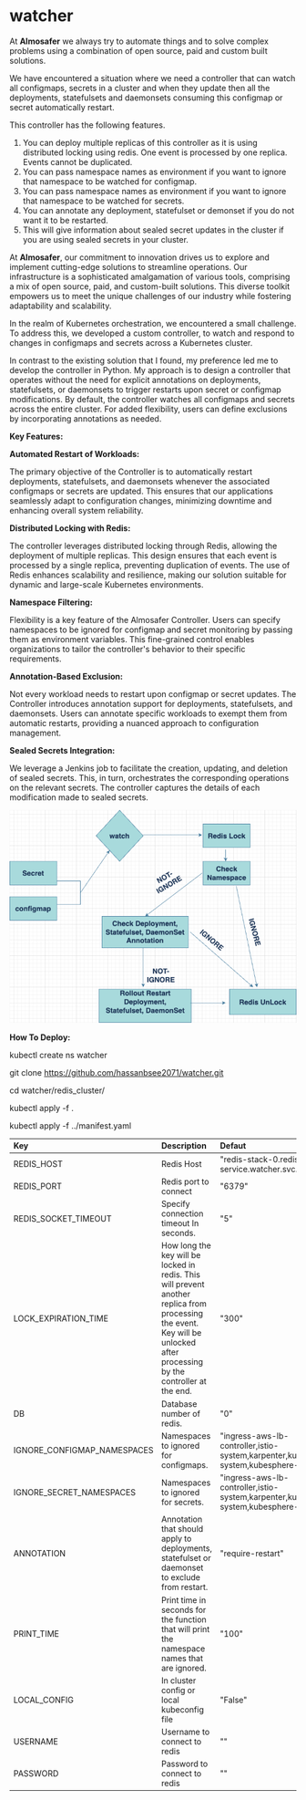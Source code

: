 # watcher
At **Almosafer** we always try to automate things and to solve complex problems using a combination of open source, paid and custom built solutions.

We have encountered a situation where we need a controller that can watch all configmaps, secrets in a cluster and when they update then all the deployments, statefulsets and daemonsets consuming this configmap or secret automatically restart. 

This controller has the following features.

1. You can deploy multiple replicas of this controller as it is using distributed locking using redis. One event is processed by one replica. Events cannot be duplicated. 
1. You can pass namespace names as environment if you want to ignore  that namespace to be watched for configmap.
1. You can pass namespace names as environment if you want to ignore  that namespace to be watched for secrets.
1. You can annotate any deployment, statefulset or demonset if you do not want it to be restarted. 
1. This will give information about sealed secret updates in the cluster if you are using sealed secrets in your cluster.


At **Almosafer**, our commitment to innovation drives us to explore and implement cutting-edge solutions to streamline operations. Our infrastructure is a sophisticated amalgamation of various tools, comprising a mix of open source, paid, and custom-built solutions. This diverse toolkit empowers us to meet the unique challenges of our industry while fostering adaptability and scalability.

In the realm of Kubernetes orchestration, we encountered a small challenge. To address this, we developed a custom controller, to watch and respond to changes in configmaps and secrets across a Kubernetes cluster.

In contrast to the existing solution that I found, my preference led me to develop the controller in Python. My approach is to design a controller that operates without the need for explicit annotations on deployments, statefulsets, or daemonsets to trigger restarts upon secret or configmap modifications. By default, the controller watches all configmaps and secrets across the entire cluster. For added flexibility, users can define exclusions by incorporating annotations as needed. 



**Key Features:**

**Automated Restart of Workloads:**

The primary objective of the Controller is to automatically restart deployments, statefulsets, and daemonsets whenever the associated configmaps or secrets are updated. This ensures that our applications seamlessly adapt to configuration changes, minimizing downtime and enhancing overall system reliability.

**Distributed Locking with Redis:**

The controller leverages distributed locking through Redis, allowing the deployment of multiple replicas. This design ensures that each event is processed by a single replica, preventing duplication of events. The use of Redis enhances scalability and resilience, making our solution suitable for dynamic and large-scale Kubernetes environments.

**Namespace Filtering:**

Flexibility is a key feature of the Almosafer Controller. Users can specify namespaces to be ignored for configmap and secret monitoring by passing them as environment variables. This fine-grained control enables organizations to tailor the controller's behavior to their specific requirements.

**Annotation-Based Exclusion:**

Not every workload needs to restart upon configmap or secret updates. The Controller introduces annotation support for deployments, statefulsets, and daemonsets. Users can annotate specific workloads to exempt them from automatic restarts, providing a nuanced approach to configuration management.

**Sealed Secrets Integration:**

We leverage a Jenkins job to facilitate the creation, updating, and deletion of sealed secrets. This, in turn, orchestrates the corresponding operations on the relevant secrets. The controller  captures the details of each modification made to sealed secrets.



![](diagram.png)


**How To Deploy:**

kubectl create ns watcher

git clone https://github.com/hassanbsee2071/watcher.git

cd watcher/redis\_cluster/

kubectl apply -f .

kubectl apply -f ../manifest.yaml


|**Key** |**Description**|**Defaut**|
| :- | :- | :- |
|REDIS\_HOST|Redis Host|"redis-stack-0.redis-service.watcher.svc.cluster.local"|
|REDIS\_PORT|Redis port to connect|"6379"|
|REDIS\_SOCKET\_TIMEOUT|Specify connection timeout In seconds.|"5"|
|LOCK\_EXPIRATION\_TIME|How long the key will be locked in redis. This will prevent another replica from processing the event. Key will be unlocked after processing by the controller at the end.|"300"|
|DB|Database number of redis.|"0"|
|IGNORE\_CONFIGMAP\_NAMESPACES|Namespaces to ignored for configmaps.|"ingress-aws-lb-controller,istio-system,karpenter,kube-system,kubesphere-system"|
|IGNORE\_SECRET\_NAMESPACES|Namespaces to ignored for secrets.|"ingress-aws-lb-controller,istio-system,karpenter,kube-system,kubesphere-system"|
|ANNOTATION|Annotation that should apply to deployments, statefulset or daemonset to exclude from restart.|"require-restart"|
|PRINT\_TIME|Print time in seconds for the function that will print the namespace names that are ignored. |"100"|
|LOCAL\_CONFIG|In cluster config or local kubeconfig file|"False"|
|USERNAME|Username to connect to redis|""|
|PASSWORD|Password to connect to redis|""|

